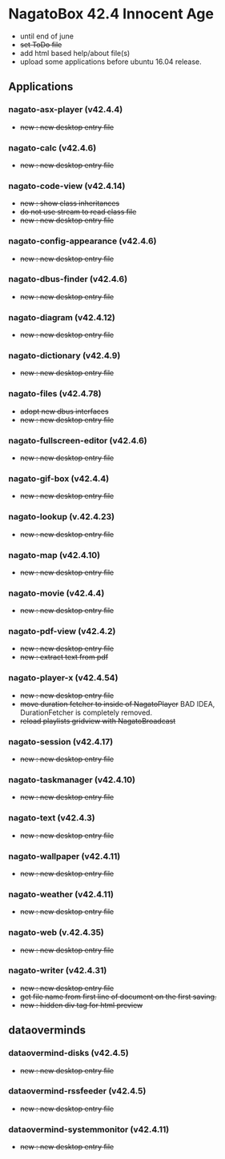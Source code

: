 # NagatoBox 42.4 Innocent Age

+ until end of june
+ ~~set ToDo file~~
+ add html based help/about file(s)
+ upload some applications before ubuntu 16.04 release.

## Applications

### nagato-asx-player (v42.4.4)

+ ~~new : new desktop entry file~~

### nagato-calc (v42.4.6)

+ ~~new : new desktop entry file~~

### nagato-code-view (v42.4.14)

+ ~~new : show class inheritances~~
+ ~~do not use stream to read class file~~
+ ~~new : new desktop entry file~~

### nagato-config-appearance (v42.4.6)

+ ~~new : new desktop entry file~~

### nagato-dbus-finder (v42.4.6)

+ ~~new : new desktop entry file~~

### nagato-diagram (v42.4.12)

+ ~~new : new desktop entry file~~

### nagato-dictionary (v42.4.9)

+ ~~new : new desktop entry file~~

### nagato-files (v42.4.78)

+ ~~adopt new dbus interfaces~~
+ ~~new : new desktop entry file~~

### nagato-fullscreen-editor (v42.4.6)

+ ~~new : new desktop entry file~~

### nagato-gif-box (v42.4.4)

+ ~~new : new desktop entry file~~

### nagato-lookup (v.42.4.23)

+ ~~new : new desktop entry file~~

### nagato-map (v42.4.10)

+ ~~new : new desktop entry file~~

### nagato-movie (v42.4.4)

+ ~~new : new desktop entry file~~

### nagato-pdf-view (v42.4.2)

+ ~~new : new desktop entry file~~
+ ~~new : extract text from pdf~~

###  nagato-player-x (v42.4.54)

+ ~~new : new desktop entry file~~
+ ~~move duration fetcher to inside of NagatoPlayer~~ BAD IDEA, DurationFetcher is completely removed.
+ ~~reload playlists gridview with NagatoBroadcast~~

### nagato-session (v42.4.17)

+ ~~new : new desktop entry file~~

### nagato-taskmanager (v42.4.10)

+ ~~new : new desktop entry file~~

### nagato-text (v42.4.3)

+ ~~new : new desktop entry file~~

### nagato-wallpaper (v42.4.11)

+ ~~new : new desktop entry file~~

### nagato-weather (v42.4.11)

+ ~~new : new desktop entry file~~

### nagato-web (v.42.4.35)

+ ~~new : new desktop entry file~~

### nagato-writer (v42.4.31)

+ ~~new : new desktop entry file~~
+ ~~get file name from first line of document on the first saving.~~
+ ~~new : hidden div tag for html preview~~

## dataoverminds

### dataovermind-disks (v42.4.5)

+ ~~new : new desktop entry file~~

### dataovermind-rssfeeder (v42.4.5)

+ ~~new : new desktop entry file~~

### dataovermind-systemmonitor (v42.4.11)

+ ~~new : new desktop entry file~~
